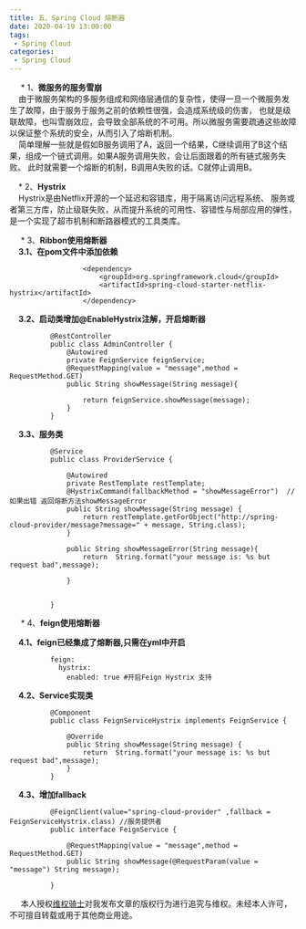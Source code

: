 ```yaml
---
title: 五、Spring Cloud 熔断器
date: 2020-04-19 13:00:00
tags:
 - Spring Cloud
categories:
 - Spring Cloud
---
```


&nbsp;&nbsp;&nbsp;&nbsp;   * 1、**微服务的服务雪崩**<br/> 
&nbsp;&nbsp;&nbsp;&nbsp;由于微服务架构的多服务组成和网络层通信的复杂性，使得一旦一个微服务发生了故障，由于服务于服务之前的依赖性很强，会造成系统级的伤害，
也就是级联故障，也叫雪崩效应，会导致全部系统的不可用。所以微服务需要疏通这些故障以保证整个系统的安全，从而引入了熔断机制。<br/> 
&nbsp;&nbsp;&nbsp;&nbsp;简单理解一些就是假如B服务调用了A，返回一个结果，C继续调用了B这个结果，组成一个链式调用。如果A服务调用失败，会让后面跟着的所有链式服务失败。
此时就需要一个熔断的机制，B调用A失败的话。C就停止调用B。<br/> 


&nbsp;&nbsp;&nbsp;&nbsp;* 2、**Hystrix**<br/>
&nbsp;&nbsp;&nbsp;&nbsp;Hystrix是由Netflix开源的一个延迟和容错库，用于隔离访问远程系统、
服务或者第三方库，防止级联失败，从而提升系统的可用性、容错性与局部应用的弹性，是一个实现了超市机制和断路器模式的工具类库。<br/>
  



&nbsp;&nbsp;&nbsp;&nbsp;   * 3、**Ribbon使用熔断器**<br/>
&nbsp;&nbsp;&nbsp;&nbsp;**3.1、在pom文件中添加依赖**<br/>

         
                      <dependency>
                          <groupId>org.springframework.cloud</groupId>
                          <artifactId>spring-cloud-starter-netflix-hystrix</artifactId>
                      </dependency>


&nbsp;&nbsp;&nbsp;&nbsp;**3.2、启动类增加@EnableHystrix注解，开启熔断器**<br/>

         
              @RestController
              public class AdminController {
                  @Autowired
                  private FeignService feignService;
                  @RequestMapping(value = "message",method = RequestMethod.GET)
                  public String showMessage(String message){
              
                      return feignService.showMessage(message);
                  }
              }
              
&nbsp;&nbsp;&nbsp;&nbsp;**3.3、服务类**<br/>

         
              @Service
              public class ProviderService {
              
                  @Autowired
                  private RestTemplate restTemplate;
                  @HystrixCommand(fallbackMethod = "showMessageError")  // 如果出错 返回熔断方法showMessageError
                  public String showMessage(String message) {
                      return restTemplate.getForObject("http://spring-cloud-provider/message?message=" + message, String.class);
                  }
              
                  public String showMessageError(String message){
                      return  String.format("your message is: %s but request bad",message);
              
                  }
              
              
              }          
              
 &nbsp;&nbsp;&nbsp;&nbsp;   * 4、**feign使用熔断器**<br/>
 
&nbsp;&nbsp;&nbsp;&nbsp;**4.1、feign已经集成了熔断器,只需在yml中开启**<br/> 
 
         
              feign:
                hystrix:
                  enabled: true #开启Feign Hystrix 支持
&nbsp;&nbsp;&nbsp;&nbsp;**4.2、Service实现类**<br/>  
 
         
              @Component
              public class FeignServiceHystrix implements FeignService {
              
                  @Override
                  public String showMessage(String message) {
                      return  String.format("your message is: %s but request bad",message);
                  }
              }

&nbsp;&nbsp;&nbsp;&nbsp;**4.3、增加fallback**<br/>  

 
         
              @FeignClient(value="spring-cloud-provider" ,fallback = FeignServiceHystrix.class) //服务提供者
              public interface FeignService {
              
                  @RequestMapping(value = "message",method = RequestMethod.GET)
                  public String showMessage(@RequestParam(value = "message") String message);
              
              }


          

&nbsp;&nbsp;&nbsp;&nbsp; 本人授权[维权骑士](http://rightknights.com)对我发布文章的版权行为进行追究与维权。未经本人许可，不可擅自转载或用于其他商业用途。


 